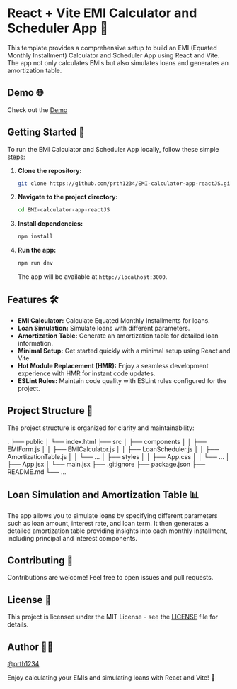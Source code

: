 # React + Vite EMI Calculator and Scheduler App 🚀

This template provides a comprehensive setup to build an EMI (Equated Monthly Installment) Calculator and Scheduler App using React and Vite. The app not only calculates EMIs but also simulates loans and generates an amortization table.

## Demo 🌐

Check out the [Demo](https://65efec33166dac708ecc81bb--comforting-eclair-0629fa.netlify.app/)

## Getting Started 🚦

To run the EMI Calculator and Scheduler App locally, follow these simple steps:

1. **Clone the repository:**

    ```bash
    git clone https://github.com/prth1234/EMI-calculator-app-reactJS.git
    ```

2. **Navigate to the project directory:**

    ```bash
    cd EMI-calculator-app-reactJS
    ```

3. **Install dependencies:**

    ```bash
    npm install
    ```

4. **Run the app:**

    ```bash
    npm run dev
    ```

    The app will be available at `http://localhost:3000`.

## Features 🛠️

- **EMI Calculator:** Calculate Equated Monthly Installments for loans.
- **Loan Simulation:** Simulate loans with different parameters.
- **Amortization Table:** Generate an amortization table for detailed loan information.
- **Minimal Setup:** Get started quickly with a minimal setup using React and Vite.
- **Hot Module Replacement (HMR):** Enjoy a seamless development experience with HMR for instant code updates.
- **ESLint Rules:** Maintain code quality with ESLint rules configured for the project.

## Project Structure 📂

The project structure is organized for clarity and maintainability:

.
├── public
│ └── index.html
├── src
│ ├── components
│ │ ├── EMIForm.js
│ │ ├── EMICalculator.js
│ │ ├── LoanScheduler.js
│ │ ├── AmortizationTable.js
│ │ └── ...
│ ├── styles
│ │ ├── App.css
│ │ └── ...
│ ├── App.jsx
│ └── main.jsx
├── .gitignore
├── package.json
├── README.md
└── ...


## Loan Simulation and Amortization Table 📊

The app allows you to simulate loans by specifying different parameters such as loan amount, interest rate, and loan term. It then generates a detailed amortization table providing insights into each monthly installment, including principal and interest components.

## Contributing 🤝

Contributions are welcome! Feel free to open issues and pull requests.

## License 📄

This project is licensed under the MIT License - see the [LICENSE](LICENSE) file for details.

## Author 🧑‍💻

[@prth1234](https://github.com/prth1234)

Enjoy calculating your EMIs and simulating loans with React and Vite! 🎉
